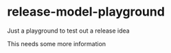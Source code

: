 # release-model-playground
Just a playground to test out a release idea

This needs some more information
